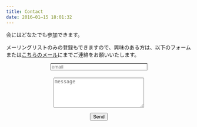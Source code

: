```yaml
---
title: Contact
date: 2016–01–15 18:01:32
---
```


会にはどなたでも参加できます。

メーリングリストのみの登録もできますので、興味のある方は、以下のフォームまたは[こちらのメール](mailto:atelierp.info@gmail.com)にまでご連絡をお願いいたします。
<div align="center">
<form method="POST" action="https://formspree.io/atelierp.info@gmail.com">

  <input type="email" name="_replyto" size="30" placeholder="email" style="border-width: 1px; margin-bottom: 20px;" required>

  <textarea name="message" placeholder="message" rows="5" cols="28" required ></textarea>

  <button type="submit">Send</button>

  <input type="hidden" name="_next" value="contact/success.html" />
</form>
</div>
